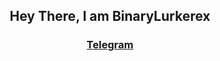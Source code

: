 <h2 align="center">Hey There, I am BinaryLurkerex</h2>

<h3 align="center">
    <a href="https://t.me/BinaryLurkerex">Telegram</a> 
</h3>
